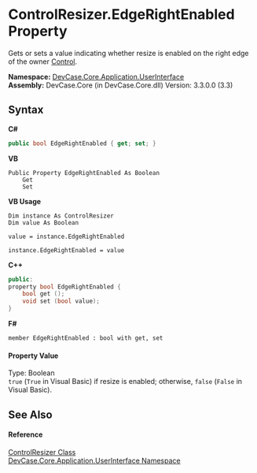 # ControlResizer.EdgeRightEnabled Property 
 

Gets or sets a value indicating whether resize is enabled on the right edge of the owner <a href="P_DevCase_Core_Application_UserInterface_ControlResizer_Control">Control</a>.

**Namespace:**&nbsp;<a href="N_DevCase_Core_Application_UserInterface">DevCase.Core.Application.UserInterface</a><br />**Assembly:**&nbsp;DevCase.Core (in DevCase.Core.dll) Version: 3.3.0.0 (3.3)

## Syntax

**C#**<br />
``` C#
public bool EdgeRightEnabled { get; set; }
```

**VB**<br />
``` VB
Public Property EdgeRightEnabled As Boolean
	Get
	Set
```

**VB Usage**<br />
``` VB Usage
Dim instance As ControlResizer
Dim value As Boolean

value = instance.EdgeRightEnabled

instance.EdgeRightEnabled = value
```

**C++**<br />
``` C++
public:
property bool EdgeRightEnabled {
	bool get ();
	void set (bool value);
}
```

**F#**<br />
``` F#
member EdgeRightEnabled : bool with get, set

```


#### Property Value
Type: Boolean<br />`true` (`True` in Visual Basic) if resize is enabled; otherwise, `false` (`False` in Visual Basic).

## See Also


#### Reference
<a href="T_DevCase_Core_Application_UserInterface_ControlResizer">ControlResizer Class</a><br /><a href="N_DevCase_Core_Application_UserInterface">DevCase.Core.Application.UserInterface Namespace</a><br />